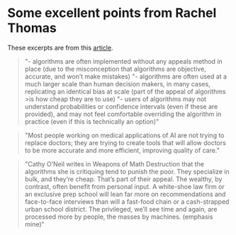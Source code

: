 # Some excellent points from Rachel Thomas

These excerpts are from this [article](http://www.fast.ai/2018/08/07/hbr-bias-algorithms/).

> "- algorithms are often implemented without any appeals method in place (due to the misconception that algorithms are objective, accurate, and won’t make mistakes) 
> "- algorithms are often used at a much larger scale than human decision makers, in many cases, replicating an identical bias at scale (part of the appeal of algorithms >is how cheap they are to use) 
> "- users of algorithms may not understand probabilities or confidence intervals (even if these are provided), and may not feel comfortable overriding the algorithm in practice (even if this is technically an option)"

> "Most people working on medical applications of AI are not trying to replace doctors; they are trying to create tools that will allow doctors to be more accurate and more efficient, improving quality of care."

> "Cathy O’Neil writes in Weapons of Math Destruction that the algorithms she is critiquing tend to punish the poor. They specialize in bulk, and they’re cheap. That’s part of their appeal. The wealthy, by contrast, often benefit from personal input. A white-shoe law firm or an exclusive prep school will lean far more on recommendations and face-to-face interviews than will a fast-food chain or a cash-strapped urban school district. The privileged, we’ll see time and again, are processed more by people, the masses by machines. (emphasis mine)"